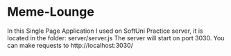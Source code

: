 # Meme-Lounge

In this Single Page Application I used on SoftUni Practice server, it is located in the folder: server/server.js
The server will start on port 3030. You can make requests to http://localhost:3030/

